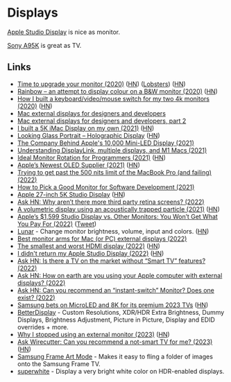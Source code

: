 # Displays

[Apple Studio Display](https://twitter.com/marcedwards/status/1504622989811232774) is nice as monitor.

[Sony A95K](https://www.whathifi.com/reviews/sony-xr-55a95k) is great as TV.

## Links

- [Time to upgrade your monitor (2020)](https://tonsky.me/blog/monitors/) ([HN](https://news.ycombinator.com/item?id=23551983)) ([Lobsters](https://lobste.rs/s/wg9zus/time_upgrade_your_monitor)) ([HN](https://news.ycombinator.com/item?id=31266826))
- [Rainbow – an attempt to display colour on a B&W monitor (2020)](https://www.anfractuosity.com/projects/rainbow/) ([HN](https://news.ycombinator.com/item?id=23661808))
- [How I built a keyboard/video/mouse switch for my two 4k monitors (2020)](https://haim.dev/posts/2020-07-28-dual-monitor-kvm/) ([HN](https://news.ycombinator.com/item?id=24357308))
- [Mac external displays for designers and developers](https://bjango.com/articles/macexternaldisplays/)
- [Mac external displays for designers and developers, part 2](https://bjango.com/articles/macexternaldisplays2/)
- [I built a 5K iMac Display on my own (2021)](https://twitter.com/phillipcaudell/status/1352692104707919872) ([HN](https://news.ycombinator.com/item?id=26299741))
- [Looking Glass Portrait – Holographic Display](https://lookingglassfactory.com/portrait) ([HN](https://news.ycombinator.com/item?id=27979887))
- [The Company Behind Apple's 10,000 Mini-LED Display (2021)](https://www.youtube.com/watch?v=_cm-w0XGZhs)
- [Understanding DisplayLink, multiple displays, and M1 Macs (2021)](https://danielcompton.net/2021/07/28/apple-m1-displaylink-multiple-display)
- [Ideal Monitor Rotation for Programmers (2021)](https://sprocketfox.io/xssfox/2021/12/02/xrandr/) ([HN](https://news.ycombinator.com/item?id=29417484))
- [Apple’s Newest OLED Supplier (2021)](https://asianometry.substack.com/p/boe-technology-apples-next-oled-supplier) ([HN](https://news.ycombinator.com/item?id=29525871))
- [Trying to get past the 500 nits limit of the MacBook Pro (and failing) (2022)](https://alinpanaitiu.com/blog/over-500nits-failed/)
- [How to Pick a Good Monitor for Software Development (2021)](https://nickjanetakis.com/blog/how-to-pick-a-good-monitor-for-software-development)
- [Apple 27-inch 5K Studio Display](https://www.apple.com/studio-display/) ([HN](https://news.ycombinator.com/item?id=30604375))
- [Ask HN: Why aren’t there more third party retina screens? (2022)](https://news.ycombinator.com/item?id=30631288)
- [A volumetric display using an acoustically trapped particle (2021)](https://www.youtube.com/watch?v=hCC1C5KIeUA) ([HN](https://news.ycombinator.com/item?id=30642954))
- [Apple’s $1,599 Studio Display vs. Other Monitors: You Won’t Get What You Pay For (2022)](https://www.wsj.com/articles/apples-1-599-studio-display-vs-other-monitors-you-wont-get-what-you-pay-for-11647521601) ([Tweet](https://twitter.com/JoannaStern/status/1504443171127894024))
- [Lunar](https://lunar.fyi/) - Change monitor brightness, volume, input and colors. ([HN](https://news.ycombinator.com/item?id=30776300))
- [Best monitor arms for Mac (or PC) external displays (2022)](https://9to5mac.com/2022/03/25/best-monitor-arms-for-mac-or-pc-external-displays/)
- [The smallest and worst HDMI display (2022)](https://mitxela.com/projects/ddc-oled) ([HN](https://news.ycombinator.com/item?id=30869140))
- [I didn't return my Apple Studio Display (2022)](https://cfenollosa.com/blog/i-didnt-return-my-apple-studio-display.html) ([HN](https://news.ycombinator.com/item?id=30878736))
- [Ask HN: Is there a TV on the market without “Smart TV” features? (2022)](https://news.ycombinator.com/item?id=31706835)
- [Ask HN: How on earth are you using your Apple computer with external displays? (2022)](https://news.ycombinator.com/item?id=31886907)
- [Ask HN: Can you recommend an “instant-switch” Monitor? Does one exist? (2022)](https://news.ycombinator.com/item?id=34048573)
- [Samsung bets on MicroLED and 8K for its premium 2023 TVs](https://www.engadget.com/samsungs-bets-on-micro-led-and-8-k-for-its-premium-2023-t-vs-030033433.html) ([HN](https://news.ycombinator.com/item?id=34245350))
- [BetterDisplay](https://github.com/waydabber/BetterDisplay) - Custom Resolutions, XDR/HDR Extra Brightness, Dummy Displays, Brightness Adjustment, Picture in Picture, Display and EDID overrides + more.
- [Why I stopped using an external monitor (2023)](https://bt.ht/monitor/) ([HN](https://news.ycombinator.com/item?id=35015277))
- [Ask Wirecutter: Can you recommend a not-smart TV for me? (2023)](https://www.nytimes.com/wirecutter/blog/ask-wirecutter-dumb-tvs/) ([HN](https://news.ycombinator.com/item?id=35484594))
- [Samsung Frame Art Mode](https://github.com/ow/samsung-frame-art) - Makes it easy to fling a folder of images onto the Samsung Frame TV.
- [superwhite](https://github.com/dtinth/superwhite) - Display a very bright white color on HDR-enabled displays.
